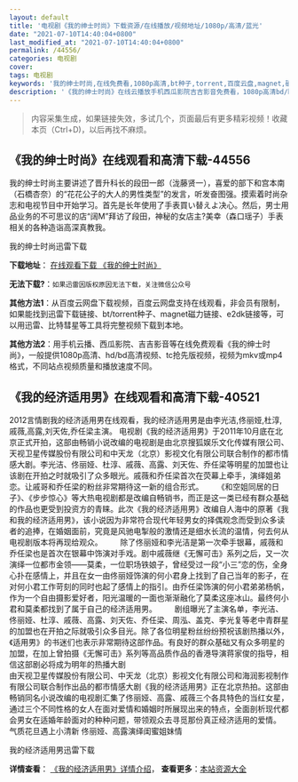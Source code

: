```yaml
---
layout: default
title: '电视剧《我的绅士时尚》下载资源/在线播放/视频地址/1080p/高清/蓝光'
date: "2021-07-10T14:40:04+0800"
last_modified_at: "2021-07-10T14:40:04+0800"
permalink: /44556/
categories: 电视剧
cover:
tags: 电视剧
keywords: '我的绅士时尚,在线免费看,1080p高清,bt种子,torrent,百度云盘,magnet,磁力链,迅雷下载资源'
description: '《我的绅士时尚》在线云播放手机西瓜影院吉吉影音免费看，1080p高清bd/hd未删减完整版和tc抢先枪版，mkv/mp4格式，附带bt/torrent种子、magnet/磁力链、百度云盘、网盘资源迅雷下载链接'
---
```


>内容采集生成，如果链接失效，多试几个，页面最后有更多精彩视频！收藏本页（Ctrl+D)，以后再找不麻烦。


## 《我的绅士时尚》在线观看和高清下载-44556

我的绅士时尚主要讲述了晋升科长的段田一郎（泷藤贤一），喜爱的部下和宫本南（石橋杏奈）的“花花公子的大人的男性类型&rdquo;的发言，听发奋图强。摸索着时尚杂志和电视节目中开始学习。首先是长年使用了手表買い替えよ决心。然后，男士用品业务的不可思议的店“阔M”拜访了段田，神秘的女店主?美幸（森口瑶子）手表相关的各种造诣高深真教我。


我的绅士时尚迅雷下载

**下载地址**： [在线观看下载 《我的绅士时尚》](https://www.993dy.com//vod-detail-id-7427.html) 


**无法下载?**：`如果迅雷因版权原因无法下载，关注微信公众号 `

**其他方法1**：从百度云网盘下载视频，百度云网盘支持在线观看，非会员有限制，如果能找到迅雷下载链接、bt/torrent种子、magnet磁力链接、e2dk链接等，可以用迅雷、比特彗星等工具将完整视频下载到本地。

**其他方法2**：用手机云播、西瓜影院、吉吉影音等在线免费观看《我的绅士时尚》，一般提供1080p高清、hd/bd高清视频、tc抢先版视频，视频为mkv或mp4格式，不同站点视频质量和播放速度不同。


## 《我的经济适用男》在线观看和高清下载-40521

2012言情剧我的经济适用男在线观看，我的经济适用男是由李光洁,佟丽娅,杜淳,戚薇,高露,刘天佐,乔任梁主演。 电视剧《我的经济适用男》于2011年10月底在北京正式开拍，这部由畅销小说改编的电视剧是由北京搜狐娱乐文化传媒有限公司、天视卫星传媒股份有限公司和中天龙（北京）影视文化有限公司联合制作的都市情感大剧。李光洁、佟丽娅、杜淳、戚薇、高露、刘天佐、乔任梁等明星的加盟也让该剧在开拍之时就吸引了众多眼光。戚薇和乔任梁首次在荧幕上牵手，演绎姐弟恋。让戚哥和乔任梁的粉丝非常期待这一新的组合形式。 　　《和空姐同居的日子》、《步步惊心》等大热电视剧都是改编自畅销书，而正是这一类已经有群众基础的作品也更受到投资方的青睐。此次《我的经济适用男》改编自人海中的原著《我和我的经济适用男》，该小说因为非常符合现代年轻男女的择偶观念而受到众多读者的追捧，在婚姻面前，究竟是风驰电掣般的激情还是细水长流的温情，何去何从电视剧版本将再现给观众。 　　除了佟丽娅和李光洁是第一次牵手银幕，戚薇和乔任梁也是首次在银幕中饰演对手戏。剧中戚薇继《无懈可击》系列之后，又一次演绎一位都市金领&mdash;—莫柔，一位职场铁娘子，曾经受过一段&ldquo;小三”恋的伤，全身心扑在感情上，并且在女一由佟丽娅饰演的何小君身上找到了自己当年的影子，在对何小君工作苛刻的同时也起了感情上的指引。由乔任梁饰演的何小君弟弟杨帆，作为一个自由摄影爱好者，阳光温暖的一面也渐渐融化了莫柔这座冰山。最终何小君和莫柔都找到了属于自己的经济适用男。 　　剧组曝光了主演名单，李光洁、佟丽娅、杜淳、戚薇、高露、刘天佐、乔任梁、周泓、盖克、李光复等老中青群星的加盟也在开拍之际就吸引众多目光。除了各位明星粉丝纷纷预祝该剧热播以外，《适用男》的书迷们也表示非常期待这部作品。有良好的群众基础又有众多明星的加盟，在加上曾拍摄《无懈可击》系列等高品质作品的香港导演蒋家俊的指导，相信这部剧必将成为明年的热播大剧<br /> 由天视卫星传媒股份有限公司、中天龙（北京）影视文化有限公司和海润影视制作有限公司联合制作出品的都市情感大剧《我的经济适用男》正在北京热拍。这部由畅销同名小说改编的电视剧汇集了佟丽娅、高露、戚薇三个各具特色的当红女星，通过三个不同性格的女人在面对爱情和婚姻时所展现出来的特点，全面剖析现代都会男女在适婚年龄面对的种种问题，带领观众去寻觅那份真正经济适用的爱情。 气质花旦遇上小清新 佟丽娅、高露演绎闺蜜姐妹情


我的经济适用男迅雷下载

**详情查看**： [《我的经济适用男》详情介绍](/movie/40521/)， **查看更多**：[本站资源大全](/movie/t/all/)

